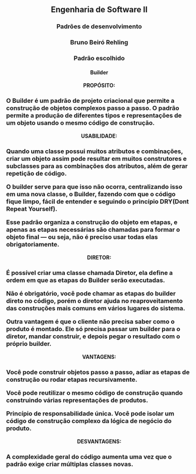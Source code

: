 <div align="center">
  <h2>Engenharia de Software II</h2>
  <h3>Padrões de desenvolvimento</h3>
  <h3>Bruno Beiró Rehling</h3>
</div>

<div align ="center">
    <h3> Padrão  escolhido </h3>
    <h4><strong> Builder </h4>
</div>
<div align ="center">
PROPÓSITO:
</div>
<h3>
O Builder é um padrão de projeto criacional que permite a construção de objetos complexos passo a passo. O padrão permite a produção de diferentes tipos e representações de um objeto usando o mesmo código de construção.
</h3>
<div align ="center">
USABILIDADE:
</div>
<h3>
Quando uma classe possui muitos atributos e combinações, criar um objeto assim pode resultar em muitos construtores e subclasses para as combinações dos atributos, além de gerar repetição de código.

O builder serve para que isso não ocorra, centralizando isso em uma nova classe, o Builder, fazendo com que o código fique limpo, fácil de entender e seguindo o princípio DRY(Dont Repeat Yourself).

Esse padrão organiza a construção do objeto em etapas, e apenas as etapas necessárias são chamadas para formar o objeto final — ou seja, não é preciso usar todas elas obrigatoriamente.
</h3>
<div align ="center">
DIRETOR: 
</div>
<h3>
É possível criar uma classe chamada Diretor, ela define a ordem em que as etapas do Builder serão executadas.

Não é obrigatório, você pode chamar as etapas do builder direto no código, porém o diretor ajuda no reaproveitamento das construções mais comuns em vários lugares do sistema.

Outra vantagem é que o cliente não precisa saber como o produto é montado. Ele só precisa passar um builder para o diretor, mandar construir, e depois pegar o resultado com o próprio builder.
</h3>
<div align ="center">
VANTAGENS:
</div>
<h3>
Você pode construir objetos passo a passo, adiar as etapas de construção ou rodar etapas recursivamente.

Você pode reutilizar o mesmo código de construção quando construindo várias representações de produtos.

Princípio de responsabilidade única. Você pode isolar um código de construção complexo da lógica de negócio do produto.
</h3>
<div align ="center">
DESVANTAGENS:
</div>
<h3>
 A complexidade geral do código aumenta uma vez que o padrão exige criar múltiplas classes novas.
 </h3>